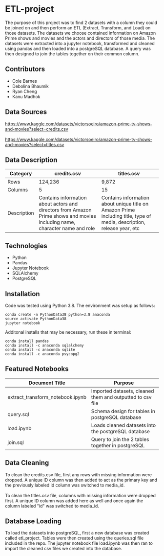 # ETL-project
The purpose of this project was to find 2 datasets with a column they could be joined on and then perform an ETL (Extract, Transform, and Load) on those datasets. The datasets we choose contained information on Amazon Prime shows and movies and the actors and directors of those media. The datasets were extracted into a jupyter notebook, transformed and cleaned using pandas and then loaded into a postgreSQL database. A query was then designed to join the tables together on their common column.

## Contributors
* Cole Barnes
* Debolina Bhaumik
* Ryan Cheng
* Kanu Madhok

## Data Sources
https://www.kaggle.com/datasets/victorsoeiro/amazon-prime-tv-shows-and-movies?select=credits.csv
<br>
<br>
https://www.kaggle.com/datasets/victorsoeiro/amazon-prime-tv-shows-and-movies?select=titles.csv

## Data Description
| Category | credits.csv | titles.csv |
| ------------- | ------------- | -------------|
| Rows | 124,236 | 9,872 |
| Columns | 5 | 15 |
| Description | Contains information about actors and directors from Amazon Prime shows and movies including name, character name and role | Contains information about unique title on Amazon Prime including title, type of media, description, release year, etc |

## Technologies
* Python
* Pandas
* Jupyter Notebook
* SQLAlchemy
* PostgreSQL

## Installation
Code was tested using Python 3.8. The environment was setup as follows:
```
conda create -n PythonData38 python=3.8 anaconda
source activate PythonData38
jupyter notebook
```
Additonal installs that may be necessary, run these in terminal:
```
conda install pandas
conda install -c anaconda sqlalchemy
conda install -c anaconda sqlite
conda install -c anaconda psycopg2
```

## Featured Notebooks
| Document Title | Purpose |
| ------------- | ------------- |
| extract_transform_notebook.ipynb | Imported datasets, cleaned them and outputted to csv file |
| query.sql | Schema design for tables in postgreSQL database |
| load.ipynb | Loads cleaned datasets into the postgreSQL database |
| join.sql | Query to join the 2 tables together in postgreSQL |


## Data Cleaning
To clean the credits.csv file, first any rows with missing information were dropped. A unique ID column was then added to act as the primary key and the previously labeled id column was switched to media_id.
<br>
<br>
To clean the titles.csv file, columns with missing information were dropped first. A unique ID column was added here as well and once again the column labeled "id" was switched to media_id.

## Database Loading
To load the datasets into postgreSQL, first a new database was created called etl_project. Tables were then created using the queries.sql file included in the repo. The jupyter notebook file load.ipynb was then ran to import the cleaned csv files we created into the database.